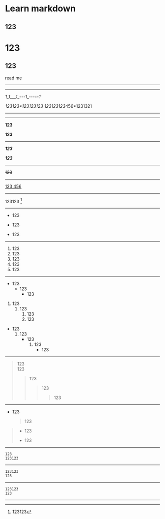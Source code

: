 # Learn markdown
## 123
123
===
123
---


read me

_ _ _
___

_1_1___1__---_1__---__-__-_1_

*_123123_**123123123*
123123123*456*1231321

* * *
***

__123__

**123**

- - -

___123___

***123***

---
~~123~~
***
<u>
    123
    456
</u>

***
123123 [^123123]

[^123123]: 123123
***
* 123
+ 123
- 123
***
1. 123
2. 123
1. 123
1. 123
5. 123
***
* 123
    + 123
        - 123
1. 123
    1. 123
        1. 123
        1. 123
* 123
    1. 123
        + 123
            1. 123
                - 123
***
> 123  
> 123
>> 123
>>> 123
>>>> 123
***
* 123
    > 123
> * 123
> + 123
***
`123`  
`123123`
***
    123123
    123
***
```123
123123
123
```
***

